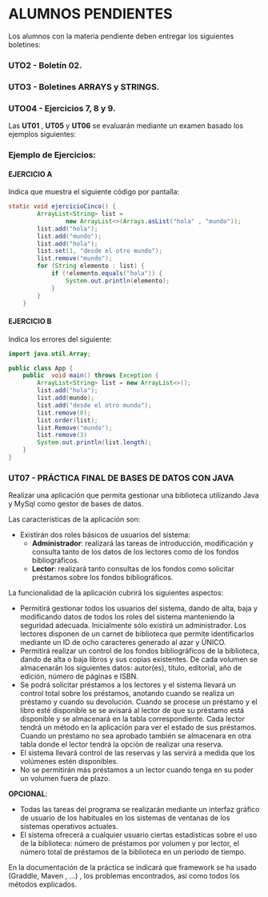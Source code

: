 # ALUMNOS PENDIENTES
Los alumnos con la materia pendiente deben entregar los siguientes boletines:

### UTO2  - Boletín 02.
### UTO3 - Boletines ARRAYS y STRINGS.
### UTO04 - Ejercicios 7, 8 y 9.


Las **UT01** , **UT05** y **UT06** se evaluarán mediante un examen basado los ejemplos siguientes:

### Ejemplo de Ejercicios:
#### EJERCICIO A
Indica que muestra el siguiente código por pantalla:

```java
static void ejercicioCinco() {
        ArrayList<String> list =
                new ArrayList<>(Arrays.asList("hola" , "mundo"));
        list.add("hola");
        list.add("mundo");
        list.add("hola");
        list.set(1, "desde el otro mundo");
        list.remove("mundo");
        for (String elemento : list) {
            if (!elemento.equals("hola")) {
                System.out.println(elemento);
            }
        }
    }
```

#### EJERCICIO B
Indica los errores del siguiente:

```java
import java.util.Array;

public class App {
    public  void main() throws Exception {        
        ArrayList<String> list = new ArrayList<>();
        list.add("hola");
        list.add(mundo);
        list.add("desde el otro mundo");
        list.remove(0);        
        list.order(list);
        list.Remove("mundo");
        list.remove(3)
        System.out.println(list.length);
    }
}
```

### UT07 - PRÁCTICA FINAL DE BASES DE DATOS CON JAVA
Realizar una aplicación que permita gestionar una biblioteca utilizando Java y MySql como gestor de bases de datos.

Las características de la aplicación son:

- Existirán dos roles básicos de usuarios del sistema: 
  - **Administrador**: realizará las tareas  de introducción, modificación y consulta tanto de los datos de los lectores como de los fondos bibliográficos.
  -  **Lector**: realizará tanto consultas de los fondos como solicitar préstamos sobre los fondos bibliográficos. 


La funcionalidad de la aplicación cubrirá los siguientes aspectos:  

- Permitirá gestionar todos los usuarios del sistema, dando de alta, baja y modificando datos de todos los roles del sistema manteniendo la seguridad adecuada. Inicialmente sólo existirá un administrador. Los lectores disponen de un carnet de biblioteca que permite identificarlos mediante un ID de ocho caracteres generado al azar y ÚNICO.
- Permitirá realizar un control de los fondos bibliográficos de la biblioteca, dando de alta o baja libros y sus copias existentes.  De cada volumen se almacenarán los siguientes datos: autor(es), título, editorial, año de edición, número de páginas e ISBN.        
- Se podrá solicitar préstamos a los lectores y el sistema llevará un control total sobre los préstamos, anotando cuando se realiza un préstamo y cuando su devolución. Cuando se procese un préstamo y el libro esté disponible se se avisará al lector de que su préstamo está disponible y se almacenará en la tabla correspondiente. Cada lector tendrá un método en la aplicación  para ver el estado de sus préstamos. Cuando un préstamo no sea aprobado también se almacenara en otra tabla donde el lector tendrá la opción de realizar una reserva.   
- El sistema llevará control de las reservas y las servirá a medida que los volúmenes estén disponibles. 
- No se permitirán más préstamos a un lector cuando tenga en su poder un volumen fuera de plazo.


**OPCIONAL**: 

- Todas las tareas del programa se realizarán mediante un interfaz gráfico de usuario de los habituales en los sistemas de ventanas de los sistemas operativos actuales.
- El sistema ofrecerá a cualquier usuario ciertas estadísticas sobre el uso de la biblioteca: número de préstamos por volumen y por lector, el número total de préstamos de la biblioteca en un periodo de tiempo.

En la documentación de la práctica se indicará que framework se ha usado (Graddle, Maven , ...) , los problemas encontrados, asi como todos los métodos explicados.



